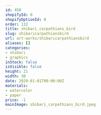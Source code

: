 ```yaml
---
id: 450
shopifyId: 0
shopifyOptionId: 0
order: 132
title: shibari_carpathians_bird
slug: shibaricarpathiansbird
url: art-works/shibaricarpathiansbird
aliases: []
categories:
- shibari
- graphics
inStock: false
isVisible: false
height: 21
width: 30
date: 2020-01-01T00:00:00Z
materials:
- watercolor
- paper
price: -1
mainImage: shibari_carpathians_bird.jpeg
---
```

